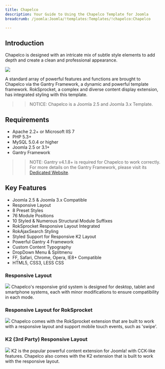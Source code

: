 ```yaml
---
title: Chapelco
description: Your Guide to Using the Chapelco Template for Joomla
breadcrumb: /joomla:Joomla/!templates:Templates/!chapelco:Chapelco

---
```


Introduction
-----
Chapelco is designed with an intricate mix of subtle style elements to add depth and create a clean and professional appearance.

![][chapelco]

A standard array of powerful features and functions are brought to Chapelco via the Gantry Framework, a dynamic and powerful template framework. RokSprocket, a complex and diverse content display extension, has integrated styling with this template.

>> NOTICE: Chapelco is a Joomla 2.5 and Joomla 3.x Template.

Requirements
-----
* Apache 2.2+ or Microsoft IIS 7
* PHP 5.3+
* MySQL 5.0.4 or higher
* Joomla 2.5 or 3.1+
* Gantry Framework

>> NOTE: Gantry v4.1.8+ is required for Chapelco to work correctly. For more details on the Gantry Framework, please visit its [Dedicated Website][gantry].

Key Features
-----
* Joomla 2.5 & Joomla 3.x Compatible
* Responsive Layout
* 8 Preset Styles
* 76 Module Positions
* 10 Styled & Numerous Structural Module Suffixes
* RokSprocket Responsive Layout Integrated
* RokAjaxSearch Styling
* Styled Support for Responsive K2 Layout
* Powerful Gantry 4 Framework
* Custom Content Typography
* DropDown Menu & Splitmenu
* FF, Safari, Chrome, Opera, IE8+ Compatible
* HTML5, CSS3, LESS CSS

### Responsive Layout
![][responsive]
Chapelco's responsive grid system is designed for desktop, tablet and smartphone systems, each with minor modifications to ensure compatibility in each mode.

### Responsive Layout for RokSprocket
![][roksprocket]
Chapelco comes with the RokSprocket extension that are built to work with a responsive layout and support mobile touch events, such as 'swipe'.

### K2 (3rd Party) Responsive Layout
![][k2]
K2 is the popular powerful content extension for Joomla! with CCK-like features. Chapelco also comes with the K2 extension that is built to work with the responsive layout.

[gantry]: http://www.gantry-framework.org/
[chapelco]: assets/chapelco2.jpeg
[responsive]: assets/responsive.jpg
[roksprocket]: assets/roksprocket.jpg
[filezilla]: https://filezilla-project.org
[launcher]: ../../start/rocketlauncher.md
[strips]: assets/strips.jpg
[k2]: assets/k2.jpg